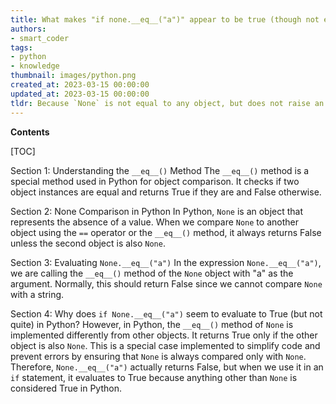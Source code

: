 ```yaml
---
title: What makes "if none.__eq__("a")" appear to be true (though not entirely)?
authors:
- smart_coder
tags:
- python
- knowledge
thumbnail: images/python.png
created_at: 2023-03-15 00:00:00
updated_at: 2023-03-15 00:00:00
tldr: Because `None` is not equal to any object, but does not raise an error when compared to any object using the `==` operator.
---
```


**Contents**

[TOC]

Section 1: Understanding the `__eq__()` Method
The `__eq__()` method is a special method used in Python for object comparison. It checks if two object instances are equal and returns True if they are and False otherwise. 

Section 2: None Comparison in Python
In Python, `None` is an object that represents the absence of a value. When we compare `None` to another object using the `==` operator or the `__eq__()` method, it always returns False unless the second object is also `None`. 

Section 3: Evaluating `None.__eq__("a")`
In the expression `None.__eq__("a")`, we are calling the `__eq__()` method of the `None` object with "a" as the argument. Normally, this should return False since we cannot compare `None` with a string.

Section 4: Why does `if None.__eq__("a")` seem to evaluate to True (but not quite) in Python?
However, in Python, the `__eq__()` method of `None` is implemented differently from other objects. It returns True only if the other object is also `None`. This is a special case implemented to simplify code and prevent errors by ensuring that `None` is always compared only with `None`. Therefore, `None.__eq__("a")` actually returns False, but when we use it in an `if` statement, it evaluates to True because anything other than `None` is considered True in Python.
